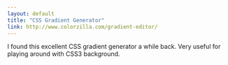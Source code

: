 ```yaml
---
layout: default
title: "CSS Gradient Generator"
link: http://www.colorzilla.com/gradient-editor/
---
```


I found this excellent CSS gradient generator a while back. Very useful for
playing around with CSS3 background.
